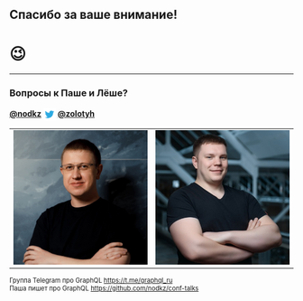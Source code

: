 ## Спасибо за ваше внимание!

# 😉

-----

### Вопросы к Паше и Лёше? <!-- .element: class="orange" -->

<div style="font-size: 1em; font-weight: bold">
  <a href="https://twitter.com/nodkz" target="_blank">@nodkz</a>
  <img src="../assets/logo/twitter.png" style="height: 1.6em; border: none; background: none; box-shadow: none; vertical-align: middle; margin: 0" />
  <a href="https://twitter.com/zolotyh" target="_blank">@zolotyh</a>
</div>

<table>
  <tr>
    <td>
      <img class="plain" src="../assets/nodkz-photo-square.jpg" width="400"  />
    </td>
    <td>
      <img class="plain" src="../assets/zolotyh-photo.jpg" width="400" />
    </td>
  </tr>
</table>

<div style="font-size: 0.8em !important">
  Группа Telegram про GraphQL <a href="https://t.me/graphql_ru" target="_blank">https://t.me/graphql_ru</a>
  <br />Паша пишет про GraphQL <a href="https://github.com/nodkz/conf-talks" target="_blank">https://github.com/nodkz/conf-talks</a>
</div>
